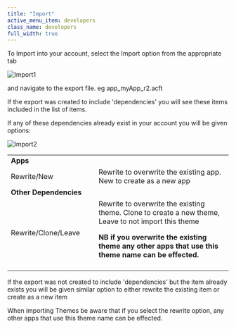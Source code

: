 ```yaml
---
title: "Import"
active_menu_item: developers
class_name: developers
full_width: true
---
```



To Import into your account, select the Import option from the appropriate tab

![Import1](/img/docs/import1.png)

and navigate to the export file. eg app\_myApp\_r2.acft

If the export was created to include 'dependencies' you will see these items included in the list of items.

If any of these dependencies already exist in your account you will be given options:

![Import2](/img/docs/import2.zoom87.png)

<table>
<tr>
<td width="182">
  <strong>Apps</strong>

</td>
<td width="8">
</td>
<td width="752">
</td>
</tr>
<tr>
<td width="182">
Rewrite/New

</td>
<td width="8">
</td>
<td width="752">
Rewrite to overwrite the existing app. New to create as a new app

</td>
</tr>
<tr>
<td width="182">
  <strong>Other Dependencies</strong>

</td>
<td width="8">
</td>
<td width="752">
</td>
</tr>
<tr>
<td width="182">
Rewrite/Clone/Leave

</td>
<td width="8">
</td>
<td width="752">
Rewrite to overwrite the existing theme. Clone to create a new theme, Leave to not import this theme

**NB if you overwrite the existing theme any other apps that use this theme name can be effected.**

</td>
</tr>
<tr>
<td width="182">

</td>
<td width="8">
</td>
<td width="752">
</td>
</tr>
</table>

If the export was not created to include 'dependencies' but the item already exists you will be given similar option to either rewrite the existing item or create as a new item

When importing Themes be aware that if you select the rewrite option, any other apps that use this theme name can be effected.
